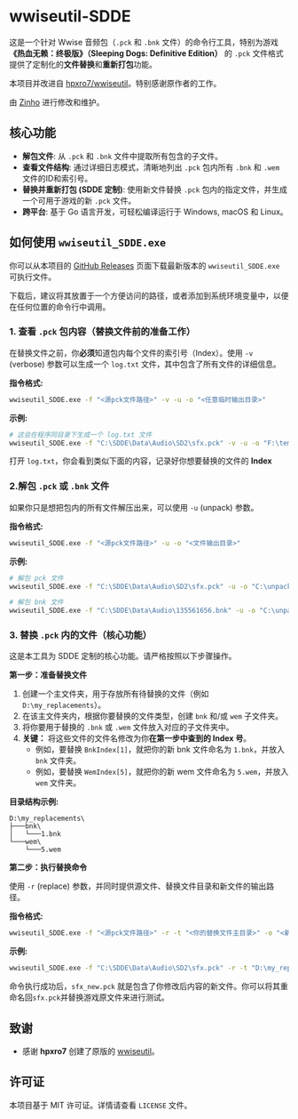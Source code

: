 # wwiseutil-SDDE

这是一个针对 Wwise 音频包（`.pck` 和 `.bnk` 文件）的命令行工具，特别为游戏 **《热血无赖：终极版》（Sleeping Dogs: Definitive Edition）** 的 `.pck` 文件格式提供了定制化的**文件替换**和**重新打包**功能。

本项目并改进自 [hpxro7/wwiseutil](https://github.com/hpxro7/wwiseutil)。特别感谢原作者的工作。

由 [Zinho](https://github.com/ZinhoYip) 进行修改和维护。

## 核心功能

- **解包文件**: 从 `.pck` 和 `.bnk` 文件中提取所有包含的子文件。
- **查看文件结构**: 通过详细日志模式，清晰地列出 `.pck` 包内所有 `.bnk` 和 `.wem` 文件的ID和索引号。
- **替换并重新打包 (SDDE 定制)**: 使用新文件替换 `.pck` 包内的指定文件，并生成一个可用于游戏的新 `.pck` 文件。
- **跨平台**: 基于 Go 语言开发，可轻松编译运行于 Windows, macOS 和 Linux。

## 如何使用 `wwiseutil_SDDE.exe`

你可以从本项目的 [GitHub Releases](https://github.com/ZinhoYip/wwiseutil-SDDE/releases) 页面下载最新版本的 `wwiseutil_SDDE.exe` 可执行文件。

下载后，建议将其放置于一个方便访问的路径，或者添加到系统环境变量中，以便在任何位置的命令行中调用。

### 1. 查看 `.pck` 包内容（替换文件前的准备工作）

在替换文件之前，你**必须**知道包内每个文件的索引号（Index）。使用 `-v` (verbose) 参数可以生成一个 `log.txt` 文件，其中包含了所有文件的详细信息。

**指令格式:** 
```bash
wwiseutil_SDDE.exe -f "<源pck文件路径>" -v -u -o "<任意临时输出目录>"
```

**示例:** 
```bash
# 这会在程序同目录下生成一个 log.txt 文件
wwiseutil_SDDE.exe -f "C:\SDDE\Data\Audio\SD2\sfx.pck" -v -u -o "F:\temp_unpack_output"
```

打开 `log.txt`，你会看到类似下面的内容，记录好你想要替换的文件的 **Index**



 ###  2.解包 `.pck` 或 `.bnk` 文件

如果你只是想把包内的所有文件解压出来，可以使用 `-u` (unpack) 参数。

**指令格式:** 

```bash
wwiseutil_SDDE.exe -f "<源pck文件路径>" -u -o "<文件输出目录>"
```

**示例:** 
```bash
# 解包 pck 文件
wwiseutil_SDDE.exe -f "C:\SDDE\Data\Audio\SD2\sfx.pck" -u -o "C:\unpacked_pck_files"

# 解包 bnk 文件
wwiseutil_SDDE.exe -f "C:\SDDE\Data\Audio\135561656.bnk" -u -o "C:\unpacked_bnk_files"
```

### 3. 替换 `.pck` 内的文件（核心功能）

这是本工具为 SDDE 定制的核心功能。请严格按照以下步骤操作。

**第一步：准备替换文件**

1.  创建一个主文件夹，用于存放所有待替换的文件（例如 `D:\my_replacements`）。
2.  在该主文件夹内，根据你要替换的文件类型，创建 `bnk` 和/或 `wem` 子文件夹。
3.  将你要用于替换的 `.bnk` 或 `.wem` 文件放入对应的子文件夹中。
4.  **关键：** 将这些文件的文件名修改为你**在第一步中查到的 Index 号**。
    -   例如，要替换 `BnkIndex[1]`，就把你的新 bnk 文件命名为 `1.bnk`，并放入 `bnk` 文件夹。
    -   例如，要替换 `WemIndex[5]`，就把你的新 wem 文件命名为 `5.wem`，并放入 `wem` 文件夹。

**目录结构示例:** 
```
D:\my_replacements\
├───bnk\
│   └───1.bnk
└───wem\
    └───5.wem
```

**第二步：执行替换命令**

使用 `-r` (replace) 参数，并同时提供源文件、替换文件目录和新文件的输出路径。

**指令格式:** 
```bash
wwiseutil_SDDE.exe -f "<源pck文件路径>" -r -t "<你的替换文件主目录>" -o "<新生成的pck文件路径>"
```

**示例:** 
```bash
wwiseutil_SDDE.exe -f "C:\SDDE\Data\Audio\SD2\sfx.pck" -r -t "D:\my_replacements" -o "C:\SDDE\Data\Audio\SD2\sfx_new.pck"
```

命令执行成功后，`sfx_new.pck` 就是包含了你修改后内容的新文件。你可以将其重命名回`sfx.pck`并替换游戏原文件来进行测试。

## 致谢

- 感谢 **hpxro7** 创建了原版的 [wwiseutil](https://github.com/hpxro7/wwiseutil)。

## 许可证

本项目基于 MIT 许可证。详情请查看 `LICENSE` 文件。
